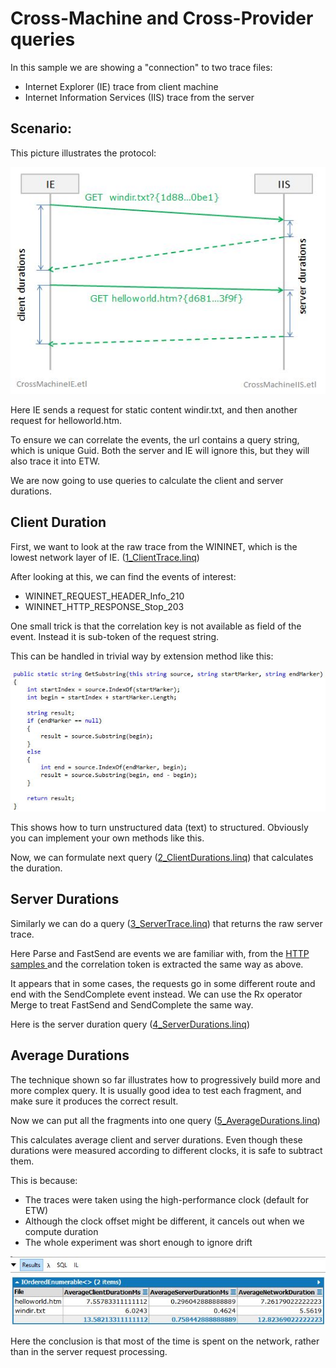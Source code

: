 # Cross-Machine and Cross-Provider queries

In this sample we are showing a "connection" to two trace files:

* Internet Explorer (IE) trace from client machine
* Internet Information Services (IIS) trace from the server

## Scenario:
This picture illustrates the protocol:

![IE_IIS.JPG](IE_IIS.JPG)

Here IE sends a request for static content windir.txt, and then another request for helloworld.htm.

To ensure we can correlate the events, the url contains a query string, which is unique Guid. 
Both the server and IE will ignore this, but they will also trace it into ETW.

We are now going to use queries to calculate the client and server durations.

## Client Duration
First, we want to look at the raw trace from the WININET, which is the lowest network layer of IE. ([1_ClientTrace.linq](1_ClientTrace.linq))

After looking at this, we can find the events of interest:

* WININET_REQUEST_HEADER_Info_210  
* WININET_HTTP_RESPONSE_Stop_203

One small trick is that the correlation key is not available as field of the event. Instead it is sub-token of the request string. 

This can be handled in trivial way by extension method like this:

![GetSubstring](GetSubstring.JPG)

This shows how to turn unstructured data (text) to structured.
Obviously you can implement your own methods like this.

Now, we can formulate next query ([2_ClientDurations.linq](2_ClientDurations.linq)) that calculates the duration.

## Server Durations
Similarly we can do a query ([3_ServerTrace.linq](3_ServerTrace.linq)) that returns the raw server trace.

Here Parse and FastSend are events we are familiar with, from the [HTTP samples ](../HTTP.sys/Readme.md) and the correlation token is extracted the same way as above.

It appears that in some cases, the requests go in some different route and end with the SendComplete event instead. We can use the Rx operator Merge to treat FastSend and SendComplete the same way.

Here is the server duration query ([4_ServerDurations.linq](4_ServerDurations.linq))

## Average Durations
The technique shown so far illustrates how to progressively build more and more complex query. It is usually good idea to test each fragment, and make sure it produces the correct result.

Now we can put all the fragments into one query ([5_AverageDurations.linq](5_AverageDurations.linq)) 

This calculates average client and server durations.
Even though these durations were measured according to different clocks, it is safe to subtract them.

This is because:

* The traces were taken using the high-performance clock (default for ETW)
* Although the clock offset might be different, it cancels out when we compute duration
* The whole experiment was short enough to ignore drift

![IE_IIS_Output.JPG](IE_IIS_Output.JPG)

Here the conclusion is that most of the time is spent on the network, rather than in the server request processing.